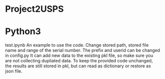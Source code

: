 # Project2USPS
# Python3

test.ipynb
An example to use the code.
Change stored path, stored file name and range of the serial number.
The prefix and userid can be changed in config.py
It can add new data to the existing pkl file, so make sure you are not collecting dupliated data.
To keep the provided code unchanged, the results are still stored in pkl, but can read as dictionary or restore as json file.
